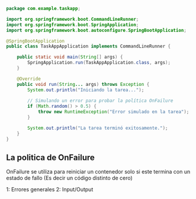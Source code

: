 ```java
package com.example.taskapp;

import org.springframework.boot.CommandLineRunner;
import org.springframework.boot.SpringApplication;
import org.springframework.boot.autoconfigure.SpringBootApplication;

@SpringBootApplication
public class TaskAppApplication implements CommandLineRunner {

    public static void main(String[] args) {
        SpringApplication.run(TaskAppApplication.class, args);
    }

    @Override
    public void run(String... args) throws Exception {
        System.out.println("Iniciando la tarea...");
        
        // Simulando un error para probar la política OnFailure
        if (Math.random() > 0.5) {
            throw new RuntimeException("Error simulado en la tarea");
        }

        System.out.println("La tarea terminó exitosamente.");
    }
}
```

## La politica de OnFailure 

OnFailure  se utiliza para reiniciar un contenedor solo si este termina con un estado de fallo (Es decir un código distinto de cero)

1: Errores generales
2: Input/Output